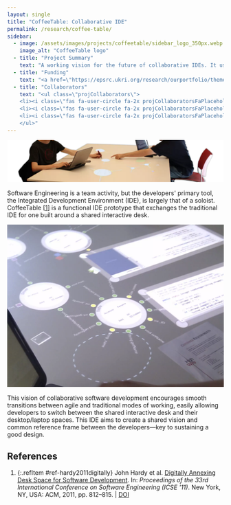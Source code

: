 ```yaml
---
layout: single
title: "CoffeeTable: Collaborative IDE"
permalink: /research/coffee-table/
sidebar:
  - image: /assets/images/projects/coffeetable/sidebar_logo_350px.webp
    image_alt: "CoffeeTable logo"
  - title: "Project Summary"
    text: "A working vision for the future of collaborative IDEs. It uses the physical desk space between people to create a simple, playful, and collaborative software development environment."
  - title: "Funding"
    text: "<a href=\"https://epsrc.ukri.org/research/ourportfolio/themes/digitaleconomy/activities/cdts/\">EPSRC (HighWire CDT)</a>"
  - title: "Collaborators"
    text: "<ul class=\"projCollaborators\">
    <li><i class=\"fas fa-user-circle fa-2x projCollaboratorsFaPlaceholder\" aria-hidden=\"true\"></i>John Hardy</li>
    <li><i class=\"fas fa-user-circle fa-2x projCollaboratorsFaPlaceholder\" aria-hidden=\"true\"></i>Gerald Kotonya</li>
    <li><i class=\"fas fa-user-circle fa-2x projCollaboratorsFaPlaceholder\" aria-hidden=\"true\"></i>Jon Whittle</li>
    </ul>"
---
```


<!-- markdownlint-disable MD033 -->
<!-- markdownlint-disable MD051 -->

![CoffeeTable example usage](/assets/images/projects/coffeetable/banner_slim.webp)

Software Engineering is a team activity, but the developers' primary tool, the Integrated Development Environment (IDE), is largely that of a soloist. CoffeeTable \[[1][hardy2011digitally]\] is a functional IDE prototype that exchanges the traditional IDE for one built around a shared interactive desk.

![CoffeeTable example usage](/assets/images/projects/coffeetable/CoffeeTable-tabletop.webp)

This vision of collaborative software development encourages smooth transitions between agile and traditional modes of working, easily allowing developers to switch between the shared interactive desk and their desktop/laptop spaces. This IDE aims to create a shared vision and common reference frame between the developers&mdash;key to sustaining a good design.

## References

<!-- Reference IDs, links, and link title|venue|year -->
[hardy2011digitally]: #ref-hardy2011digitally "Digitally Annexing Desk Space for Software Development | ICSE | 2011"

1. {:.refItem #ref-hardy2011digitally} John Hardy et al. [Digitally Annexing Desk Space for Software Development](https://dl.acm.org/doi/10.1145/1985793.1985910). In: _Proceedings of the 33rd International Conference on Software Engineering (ICSE '11)_. New York, NY, USA: ACM, 2011, pp. 812–815. \| [DOI](https://doi.org/10.1145/1985793.1985910)
